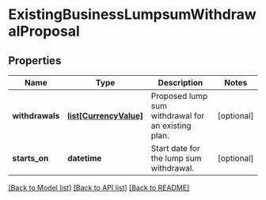 # ExistingBusinessLumpsumWithdrawalProposal

## Properties
Name | Type | Description | Notes
------------ | ------------- | ------------- | -------------
**withdrawals** | [**list[CurrencyValue]**](CurrencyValue.md) | Proposed lump sum withdrawal for an existing plan. | [optional] 
**starts_on** | **datetime** | Start date for the lump sum withdrawal. | [optional] 

[[Back to Model list]](../README.md#documentation-for-models) [[Back to API list]](../README.md#documentation-for-api-endpoints) [[Back to README]](../README.md)

